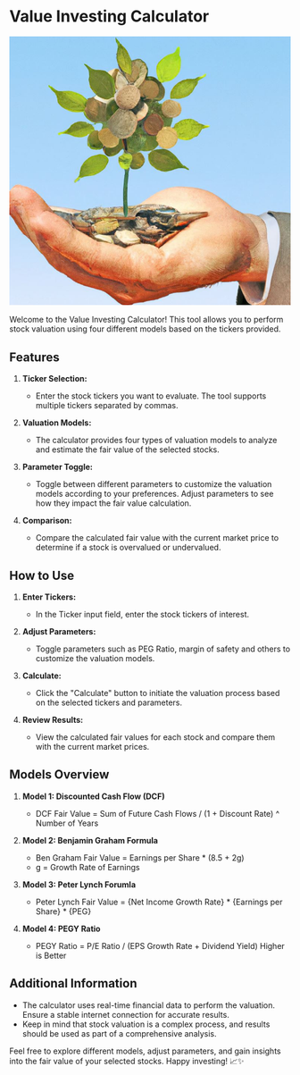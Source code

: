 # Value Investing Calculator

<!-- insert image -->
![Value Investing Calculator](./assets/value-investing.jpg)

Welcome to the Value Investing Calculator! This tool allows you to perform stock valuation using four different models based on the tickers provided. 

## Features

1. **Ticker Selection:**
   - Enter the stock tickers you want to evaluate. The tool supports multiple tickers separated by commas.

2. **Valuation Models:**
   - The calculator provides four types of valuation models to analyze and estimate the fair value of the selected stocks.

3. **Parameter Toggle:**
   - Toggle between different parameters to customize the valuation models according to your preferences. Adjust parameters to see how they impact the fair value calculation.

4. **Comparison:**
   - Compare the calculated fair value with the current market price to determine if a stock is overvalued or undervalued.

## How to Use

1. **Enter Tickers:**
   - In the Ticker input field, enter the stock tickers of interest.

2. **Adjust Parameters:**
   - Toggle parameters such as PEG Ratio, margin of safety and others to customize the valuation models.

3. **Calculate:**
   - Click the "Calculate" button to initiate the valuation process based on the selected tickers and parameters.

4. **Review Results:**
   - View the calculated fair values for each stock and compare them with the current market prices.

## Models Overview

1. **Model 1: Discounted Cash Flow (DCF)**
    - DCF Fair Value = Sum of Future Cash Flows / (1 + Discount Rate) ^ Number of Years
    


2. **Model 2: Benjamin Graham Formula**
    - Ben Graham Fair Value = Earnings per Share * (8.5 + 2g)
    - g = Growth Rate of Earnings 


3. **Model 3: Peter Lynch Forumla**
    - Peter Lynch Fair Value = {Net Income Growth Rate} * {Earnings per Share} * {PEG}

4. **Model 4: PEGY Ratio**
    - PEGY Ratio = P/E Ratio / (EPS Growth Rate + Dividend Yield)
    Higher is Better

## Additional Information

- The calculator uses real-time financial data to perform the valuation. Ensure a stable internet connection for accurate results.
- Keep in mind that stock valuation is a complex process, and results should be used as part of a comprehensive analysis.

Feel free to explore different models, adjust parameters, and gain insights into the fair value of your selected stocks. Happy investing! 📈✨